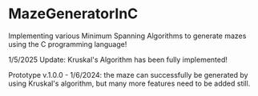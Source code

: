 # MazeGeneratorInC

Implementing various Minimum Spanning Algorithms to generate mazes using the C programming language!

1/5/2025 Update: Kruskal's Algorithm has been fully implemented!

Prototype v.1.0.0 - 1/6/2024: the maze can successfully be generated by using Kruskal's algorithm, but many more features need to be added still.
